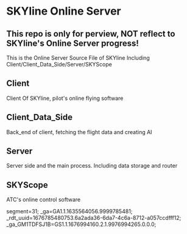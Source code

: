 # SKYline Online Server

## This repo is only for perview, NOT reflect to SKYline's Online Server progress!

This is the Online Server Source File of SKYline
Including Client/Client_Data_Side/Server/SKYScope

## Client

Client Of SKYline, pilot's online flying software

## Client_Data_Side
Back_end of client, fetching the flight data and creating AI

## Server
Server side and the main process. Including data storage and router

## SKYScope
ATC's online control software


segment=31; 
_ga=GA1.1.1635564056.9999785481; 
_rdt_uuid=1676785480753.6a2ada36-6da7-4c6a-8712-a057ccdfff12; 
_ga_GM1TDFSJ1B=GS1.1.1676994160.2.1.9976994265.0.0.0; 
